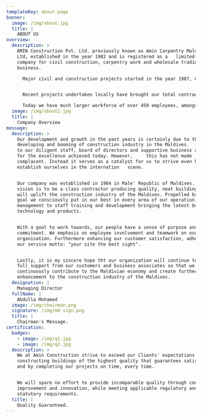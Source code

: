 ```yaml
---
templateKey: about-page
banner:
  image: /img/about.jpg
  title: |
    ABOUT US
overview:
  description: >
    AMIN Construction Pvt. Ltd. previously known as Amin Carpentry Maldives Pvt.
    Ltd, established in the year 1982 and is registered as a   limited liability
    company for civil construction, carpentry work and wholesale trading
    business.

      Major civil and construction projects started in the year 1987, named as Felivaru upgrading project, consisting of factory buildings. Since then the company has undertaken numerous multi-million Rufiya projects in civil engineering, residential, institutions and commercial projects in both private and public sectors.


      Recent projects undertaken locally have brought our total contract value to be amongst the top five Maldives construction companies (ranking by contracts awarded) for the years 1997, 1998, 1999 and 2000.

      Today we have much larger workforce of over 450 employees, amongst them includes specialists in many diverse field of construction industry. In addition to being fully equipped with modern technological machinery, all the projects are well planned and handled by experienced professionals. Amin is committed to improving its standard, quality and is re sourcing new developments in the building industry globally.
  image: /img/about2.jpg
  title: |
    Company Overview
message:
  description: >
    Our development and growth in the past years is certainly due to the
    developing and booming of construction industry in the Maldives.   We owe it
    to our diligent staff, board of directors and supportive business associates
    for the excellence achieved today. However,     this has not made
    complacent. Instead it serves as a catalyst for us to strive even harder to
    establish ourselves in the internation   scene.


    Our company was established in 1984 in Male' Republic of Maldives. Our
    vision is to be a class contractor producing quality, neat buildings that
    will uplift the construction industry of the Maldives. Propelled by this
    goal we consciously put in our best in every area of our operation, from
    management to staff training and development bringing the latest building
    technology and products.


    With a goal to work towards, our people have a sense of purpose and
    commitment. We emphasis on employee involvement and teamwork on our
    organisation. Furthermore enhancing our customer satisfaction, adhering to
    our service motto: "your site the best sight".


    Lastly, it is my sincere hope tht our organization will continue to receive
    full support from our customers and business associates so that we can
    continuously contribute to the Maldivian economy and create further
    enhancement to the construction industry of the Maldives.
  designation: |
    Managing Director
  fullName: |
    Abdulla Mohamed
  image: /img/chairman.png
  signature: /img/md sign.png
  title: |
    Chairman's Message.
certification:
  badges:
    - image: /img/q1.jpg
    - image: /img/q2.jpg
  description: >
    We at Amin Construction strive to exceed our Clients' expectations by
    constructing buildings of the highest quality that guarantees satisfaction,
    and by completing our projects on time, every time.


    We will spare no effort to provide incomparable quality through continual
    improvement and innovation, while meeting applicable regulatory and
    statutory requirements.
  title: |
    Quality Guaranteed.
---
```


